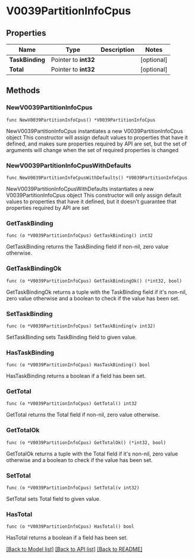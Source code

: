 # V0039PartitionInfoCpus

## Properties

Name | Type | Description | Notes
------------ | ------------- | ------------- | -------------
**TaskBinding** | Pointer to **int32** |  | [optional] 
**Total** | Pointer to **int32** |  | [optional] 

## Methods

### NewV0039PartitionInfoCpus

`func NewV0039PartitionInfoCpus() *V0039PartitionInfoCpus`

NewV0039PartitionInfoCpus instantiates a new V0039PartitionInfoCpus object
This constructor will assign default values to properties that have it defined,
and makes sure properties required by API are set, but the set of arguments
will change when the set of required properties is changed

### NewV0039PartitionInfoCpusWithDefaults

`func NewV0039PartitionInfoCpusWithDefaults() *V0039PartitionInfoCpus`

NewV0039PartitionInfoCpusWithDefaults instantiates a new V0039PartitionInfoCpus object
This constructor will only assign default values to properties that have it defined,
but it doesn't guarantee that properties required by API are set

### GetTaskBinding

`func (o *V0039PartitionInfoCpus) GetTaskBinding() int32`

GetTaskBinding returns the TaskBinding field if non-nil, zero value otherwise.

### GetTaskBindingOk

`func (o *V0039PartitionInfoCpus) GetTaskBindingOk() (*int32, bool)`

GetTaskBindingOk returns a tuple with the TaskBinding field if it's non-nil, zero value otherwise
and a boolean to check if the value has been set.

### SetTaskBinding

`func (o *V0039PartitionInfoCpus) SetTaskBinding(v int32)`

SetTaskBinding sets TaskBinding field to given value.

### HasTaskBinding

`func (o *V0039PartitionInfoCpus) HasTaskBinding() bool`

HasTaskBinding returns a boolean if a field has been set.

### GetTotal

`func (o *V0039PartitionInfoCpus) GetTotal() int32`

GetTotal returns the Total field if non-nil, zero value otherwise.

### GetTotalOk

`func (o *V0039PartitionInfoCpus) GetTotalOk() (*int32, bool)`

GetTotalOk returns a tuple with the Total field if it's non-nil, zero value otherwise
and a boolean to check if the value has been set.

### SetTotal

`func (o *V0039PartitionInfoCpus) SetTotal(v int32)`

SetTotal sets Total field to given value.

### HasTotal

`func (o *V0039PartitionInfoCpus) HasTotal() bool`

HasTotal returns a boolean if a field has been set.


[[Back to Model list]](../README.md#documentation-for-models) [[Back to API list]](../README.md#documentation-for-api-endpoints) [[Back to README]](../README.md)


